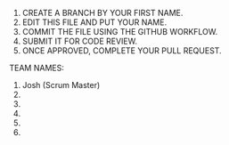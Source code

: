 1. CREATE A BRANCH BY YOUR FIRST NAME.
2. EDIT THIS FILE AND PUT YOUR NAME.
3. COMMIT THE FILE USING THE GITHUB WORKFLOW.
4. SUBMIT IT FOR CODE REVIEW.
5. ONCE APPROVED, COMPLETE YOUR PULL REQUEST.


TEAM NAMES:
1. Josh (Scrum Master)
2.
3.
4.
5.
6.